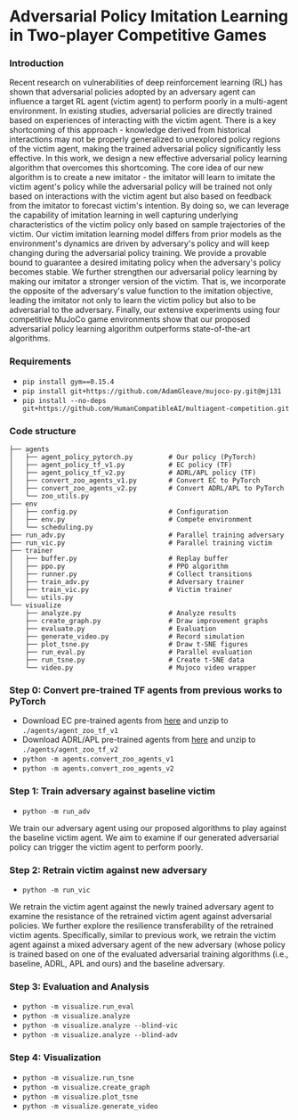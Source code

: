 # Adversarial Policy Imitation Learning in Two-player Competitive Games

### Introduction
Recent research on vulnerabilities of deep reinforcement learning (RL) has shown that adversarial policies adopted by an adversary agent can influence a target RL agent (victim agent) to perform poorly in a multi-agent environment. In existing studies, adversarial policies are directly trained based on experiences of interacting with the victim agent. There is a key shortcoming of this approach -  knowledge derived from historical interactions may not be properly generalized to unexplored policy regions of the victim agent, making the trained adversarial policy significantly less effective. In this work, we design a new effective adversarial policy learning algorithm that overcomes this shortcoming. The core idea of our new algorithm is to create a new imitator - the imitator will learn to imitate the victim agent's policy while the adversarial policy will be trained not only based on interactions with the victim agent but also based on feedback from the imitator to forecast victim's intention. By doing so, we can leverage the capability of imitation learning in well capturing underlying characteristics of the victim policy only based on sample trajectories of the victim. 
Our victim imitation learning model differs from prior models as the environment's dynamics are driven by adversary's policy and will keep changing during the adversarial policy training. We provide a provable bound to guarantee a desired imitating policy when the adversary's policy becomes stable. 
We further strengthen our adversarial policy learning by making our imitator a stronger version of the victim. That is, we incorporate the opposite of the adversary's value function to the imitation objective, leading the imitator not only to learn the victim policy but also to be adversarial to the adversary. Finally, our extensive experiments using four competitive MuJoCo game environments show that our proposed adversarial policy learning algorithm outperforms state-of-the-art algorithms. 


### Requirements
- `pip install gym==0.15.4`
- `pip install git+https://github.com/AdamGleave/mujoco-py.git@mj131`
- `pip install --no-deps git+https://github.com/HumanCompatibleAI/multiagent-competition.git`

### Code structure
    ├── agents
    │   ├── agent_policy_pytorch.py         # Our policy (PyTorch)
    │   ├── agent_policy_tf_v1.py           # EC policy (TF)
    │   ├── agent_policy_tf_v2.py           # ADRL/APL policy (TF)
    │   ├── convert_zoo_agents_v1.py        # Convert EC to PyTorch
    │   ├── convert_zoo_agents_v2.py        # Convert ADRL/APL to PyTorch
    │   └── zoo_utils.py
    ├── env
    │   ├── config.py                       # Configuration
    │   ├── env.py                          # Compete environment
    │   └── scheduling.py
    ├── run_adv.py                          # Parallel training adversary
    ├── run_vic.py                          # Parallel training victim
    ├── trainer
    │   ├── buffer.py                       # Replay buffer
    │   ├── ppo.py                          # PPO algorithm
    │   ├── runner.py                       # Collect transitions
    │   ├── train_adv.py                    # Adversary trainer
    │   ├── train_vic.py                    # Victim trainer
    │   └── utils.py
    └── visualize
        ├── analyze.py                      # Analyze results
        ├── create_graph.py                 # Draw improvement graphs
        ├── evaluate.py                     # Evaluation
        ├── generate_video.py               # Record simulation
        ├── plot_tsne.py                    # Draw t-SNE figures
        ├── run_eval.py                     # Parallel evaluation
        ├── run_tsne.py                     # Create t-SNE data
        └── video.py                        # Mujoco video wrapper

### Step 0: Convert pre-trained TF agents from previous works to PyTorch
- Download EC pre-trained agents from <a href="https://bit.ly/3WisyX4">here</a> and unzip to `./agents/agent_zoo_tf_v1`
- Download ADRL/APL pre-trained agents from <a href="https://bit.ly/3ffz1RR">here</a> and unzip to `./agents/agent_zoo_tf_v2`
- `python -m agents.convert_zoo_agents_v1`
- `python -m agents.convert_zoo_agents_v2`

### Step 1: Train adversary against baseline victim
- `python -m run_adv`

We train our adversary agent using our proposed algorithms to play against the baseline victim agent. We aim to examine if our generated adversarial policy can trigger the victim agent to perform poorly.

### Step 2: Retrain victim against new adversary
- `python -m run_vic`

We retrain the victim agent against the newly trained adversary agent to examine the resistance of the retrained victim agent against adversarial policies. We further explore the resilience transferability of the retrained victim agents. Specifically, similar to previous work, we retrain the victim agent against a mixed adversary agent of the new adversary (whose policy is trained based on one of the evaluated adversarial training algorithms (i.e., baseline, ADRL, APL and ours) and the baseline adversary.

### Step 3: Evaluation and Analysis
- `python -m visualize.run_eval`
- `python -m visualize.analyze`
- `python -m visualize.analyze --blind-vic`
- `python -m visualize.analyze --blind-adv`

### Step 4: Visualization
- `python -m visualize.run_tsne`
- `python -m visualize.create_graph`
- `python -m visualize.plot_tsne`
- `python -m visualize.generate_video`